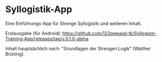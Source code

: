 # Syllogistik-App
Eine Einführungs-App für Strenge Syllogistik und weiteren Inhalt. 

Erstausgabe (für Android): https://github.com/123qweasd-tk/Syllogism-Training-App/releases/tag/v.0.1.0-alpha

Inhalt hauptsächlich nach: "Grundlagen der Strengen Logik" (Walther Brüning).
